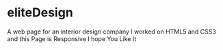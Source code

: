 # eliteDesign
A web page for an interior design company I worked on HTML5 and CSS3 
and this Page is Responsive
I hope You Like It 

